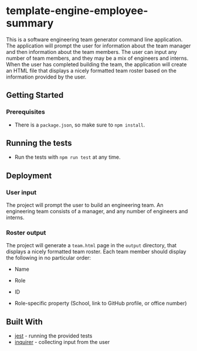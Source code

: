 # template-engine-employee-summary
This is a software engineering team generator command line application. The application will prompt the user for information about the team manager and then information about the team members. The user can input any number of team members, and they may be a mix of engineers and interns. When the user has completed building the team, the application will create an HTML file that displays a nicely formatted team roster based on the information provided by the user. 

## Getting Started
### Prerequisites
* There is a `package.json`, so make sure to `npm install`.

## Running the tests
* Run the tests with `npm run test` at any time.

## Deployment
### User input
The project will prompt the user to build an engineering team. An engineering
team consists of a manager, and any number of engineers and interns.

### Roster output
The project will generate a `team.html` page in the `output` directory, that displays a nicely formatted team roster. Each team member should display the following in no particular order:

  * Name

  * Role

  * ID

  * Role-specific property (School, link to GitHub profile, or office number)

## Built With
* [jest](https://jestjs.io/) - running the provided tests
* [inquirer](https://www.npmjs.com/package/inquirer) - collecting input from the user

